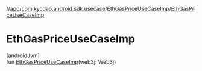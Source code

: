 //[app](../../../index.md)/[com.kycdao.android.sdk.usecase](../index.md)/[EthGasPriceUseCaseImp](index.md)/[EthGasPriceUseCaseImp](-eth-gas-price-use-case-imp.md)

# EthGasPriceUseCaseImp

[androidJvm]\
fun [EthGasPriceUseCaseImp](-eth-gas-price-use-case-imp.md)(web3j: Web3j)

